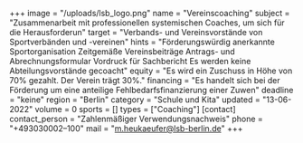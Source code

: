 +++
image = "/uploads/lsb_logo.png"
name = "Vereinscoaching"
subject = "Zusammenarbeit mit professionellen systemischen Coaches, um sich für die Herausforderun"
target = "Verbands- und Vereinsvorstände von Sportverbänden und -vereinen"
hints = "Förderungswürdig anerkannte Sportorganisation Zeitgemäße Vereinsbeiträge Antrags- und Abrechnungsformular Vordruck für Sachbericht Es werden keine Abteilungsvorstände gecoacht"
equity = "Es wird ein Zuschuss in Höhe von 70% gezahlt. Der Verein trägt 30%."
financing = "Es handelt sich bei der Förderung um eine anteilige Fehlbedarfsfinanzierung einer Zuwen"
deadline = "keine"
region = "Berlin"
category = "Schule und Kita"
updated = "13-06-2022"
volume = 0
sports = []
types = ["Coaching"]
[contact]
contact_person = "Zahlenmäßiger Verwendungsnachweis"
phone = "+493030002–100"
mail = "m.heukaeufer@lsb-berlin.de"
+++